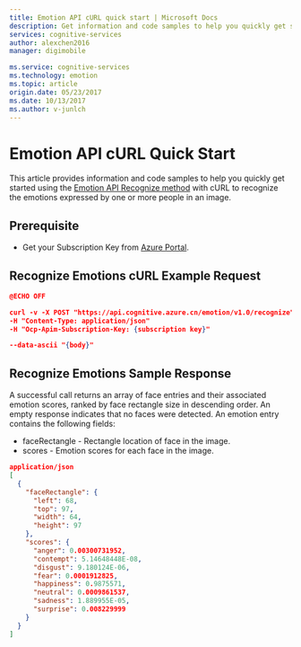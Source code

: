 ```yaml
---
title: Emotion API cURL quick start | Microsoft Docs
description: Get information and code samples to help you quickly get started using the Emotion API with cURL in Cognitive Services.
services: cognitive-services
author: alexchen2016
manager: digimobile

ms.service: cognitive-services
ms.technology: emotion
ms.topic: article
origin.date: 05/23/2017
ms.date: 10/13/2017
ms.author: v-junlch
---
```


# Emotion API cURL Quick Start
This article provides information and code samples to help you quickly get started using the [Emotion API Recognize method](https://dev.cognitive.azure.cn/docs/services/5639d931ca73072154c1ce89/operations/563b31ea778daf121cc3a5fa) with cURL to recognize the emotions expressed by one or more people in an image. 

## Prerequisite
- Get your Subscription Key from [Azure Portal](https://portal.azure.cn).

## Recognize Emotions cURL Example Request

```json
@ECHO OFF

curl -v -X POST "https://api.cognitive.azure.cn/emotion/v1.0/recognize"
-H "Content-Type: application/json"
-H "Ocp-Apim-Subscription-Key: {subscription key}"

--data-ascii "{body}" 
```

## Recognize Emotions Sample Response
A successful call returns an array of face entries and their associated emotion scores, ranked by face rectangle size in descending order. An empty response indicates that no faces were detected. An emotion entry contains the following fields:
- faceRectangle - Rectangle location of face in the image.
- scores - Emotion scores for each face in the image. 

```json
application/json 
[
  {
    "faceRectangle": {
      "left": 68,
      "top": 97,
      "width": 64,
      "height": 97
    },
    "scores": {
      "anger": 0.00300731952,
      "contempt": 5.14648448E-08,
      "disgust": 9.180124E-06,
      "fear": 0.0001912825,
      "happiness": 0.9875571,
      "neutral": 0.0009861537,
      "sadness": 1.889955E-05,
      "surprise": 0.008229999
    }
  }
]


